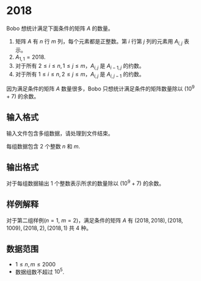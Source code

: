
# 2018

Bobo 想统计满足下面条件的矩阵 $A$ 的数量。

1. 矩阵 $A$ 有 $n$ 行 $m$ 列，每个元素都是正整数。第 $i$ 行第 $j$ 列的元素用 $A_{i, j}$ 表示。
2. $A_{1, 1} = 2018$.
3. 对于所有 $2 \leq i \leq n, 1 \leq j \leq m$，$A_{i, j}$ 是 $A_{i - 1, j}$ 的约数。
4. 对于所有 $1 \leq i \leq n, 2 \leq j \leq m$，$A_{i, j}$ 是 $A_{i, j - 1}$ 的约数。

因为满足条件的矩阵 $A$ 数量很多，Bobo 只想统计满足条件的矩阵数量除以 $(10^9+7)$ 的余数。

## 输入格式

输入文件包含多组数据，请处理到文件结束。

每组数据包含 $2$ 个整数 $n$ 和 $m$.

## 输出格式

对于每组数据输出 $1$ 个整数表示所求的数量除以 $(10^9+7)$ 的余数。

<!--SAMPLES-->

## 样例解释

对于第二组样例($n = 1$, $m = 2$)，满足条件的矩阵 $A$ 有 $(2018, 2018), (2018, 1009), (2018, 2), (2018, 1)$ 共 $4$ 种。

## 数据范围

* $1 \leq n, m \leq 2000$
* 数据组数不超过 $10^5$.
